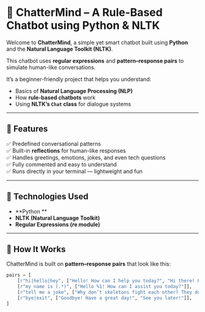 # 🧠 ChatterMind – A Rule-Based Chatbot using Python & NLTK

Welcome to **ChatterMind**, a simple yet smart chatbot built using **Python** and the **Natural Language Toolkit (NLTK)**.  

This chatbot uses **regular expressions** and **pattern–response pairs** to simulate human-like conversations.  

It’s a beginner-friendly project that helps you understand:
- Basics of **Natural Language Processing (NLP)**
- How **rule-based chatbots** work
- Using **NLTK’s `Chat` class** for dialogue systems

---

## 🚀 Features

✅ Predefined conversational patterns  
✅ Built-in **reflections** for human-like responses  
✅ Handles greetings, emotions, jokes, and even tech questions  
✅ Fully commented and easy to understand  
✅ Runs directly in your terminal — lightweight and fun

---

## 🧩 Technologies Used

- **Python **
- **NLTK (Natural Language Toolkit)**
- **Regular Expressions (re module)**

---

## 🧠 How It Works

ChatterMind is built on **pattern–response pairs** that look like this:
```python
pairs = [
    [r"hi|hello|hey", ["Hello! How can I help you today?", "Hi there! How may I assist you?"]],
    [r"my name is (.*)", ["Hello %1! How can I assist you today?"]],
    [r"tell me a joke", ["Why don’t skeletons fight each other? They don’t have the guts!"]],
    [r"bye|exit", ["Goodbye! Have a great day!", "See you later!"]],
]
